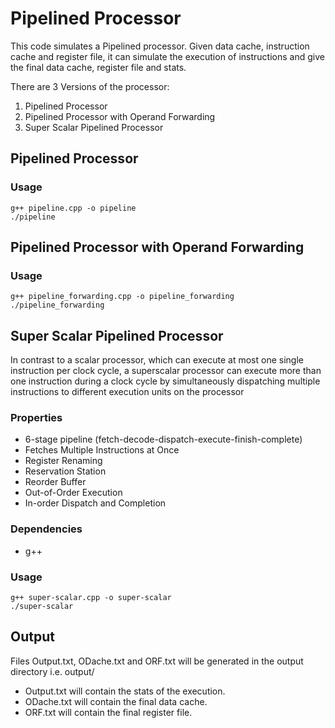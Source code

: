 # Pipelined Processor
This code simulates a Pipelined processor. Given data cache, instruction cache and register file, it can simulate the execution of instructions and give the final data cache, register file and stats.

There are 3 Versions of the processor:
1. Pipelined Processor
2. Pipelined Processor with Operand Forwarding
3. Super Scalar Pipelined Processor

## Pipelined Processor

### Usage
```
g++ pipeline.cpp -o pipeline
./pipeline
```

## Pipelined Processor with Operand Forwarding

### Usage
```
g++ pipeline_forwarding.cpp -o pipeline_forwarding
./pipeline_forwarding
```

## Super Scalar Pipelined Processor
In contrast to a scalar processor, which can execute at most one single instruction per clock cycle, a superscalar processor can execute more than one instruction during a clock cycle by simultaneously dispatching multiple instructions to different execution units on the processor

### Properties    
- 6-stage pipeline (fetch-decode-dispatch-execute-finish-complete)
- Fetches Multiple Instructions at Once
- Register Renaming
- Reservation Station
- Reorder Buffer
- Out-of-Order Execution
- In-order Dispatch and Completion

### Dependencies
- g++

### Usage
```
g++ super-scalar.cpp -o super-scalar
./super-scalar
```

## Output
Files Output.txt, ODache.txt and ORF.txt will be generated in the output directory i.e. output/
- Output.txt will contain the stats of the execution.
- ODache.txt will contain the final data cache.
- ORF.txt will contain the final register file.